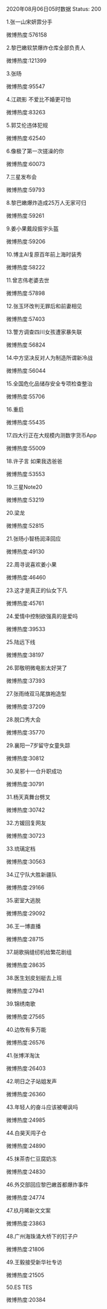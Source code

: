 2020年08月06日05时数据
Status: 200

1.张一山宋妍霏分手

微博热度:576158

2.黎巴嫩软禁爆炸仓库全部负责人

微博热度:121399

3.张旸

微博热度:95547

4.江疏影 不爱比不婚更可怕

微博热度:83263

5.郭艾伦违体犯规

微博热度:62540

6.像极了第一次搓澡的你

微博热度:60073

7.三星发布会

微博热度:59793

8.黎巴嫩爆炸造成25万人无家可归

微博热度:59261

9.姜小果戴段振宇头盔

微博热度:59206

10.博主AI复原百年前上海时装秀

微博热度:58222

11.曾志伟老婆去世

微博热度:57898

12.张玉环改判无罪后和前妻相见

微博热度:57403

13.警方调查四川女孩遭家暴失联

微博热度:56824

14.中方坚决反对人为制造所谓新冷战

微博热度:56044

15.全国危化品储存安全专项检查整治

微博热度:55706

16.重启

微博热度:55435

17.四大行正在大规模内测数字货币App

微博热度:55009

18.许子言 如果我选爸爸

微博热度:53553

19.三星Note20

微博热度:53219

20.梁龙

微博热度:52815

21.张旸小智杨润泽回应

微博热度:49130

22.周寻说喜欢姜小果

微博热度:46460

23.这才是真正的仙女下凡

微博热度:45761

24.爱情中控制欲强真的是爱吗

微博热度:39533

25.陆远下线

微博热度:38197

26.郭敬明微电影太好哭了

微博热度:37393

27.张雨绮双马尾旗袍造型

微博热度:37209

28.脱口秀大会

微博热度:35770

29.襄阳一7岁留守女童失踪

微博热度:30812

30.吴邪十一仓升职成功

微博热度:30791

31.杨天真舞台劈叉

微博热度:30742

32.方媛回复网友

微博热度:30723

33.琉璃定档

微博热度:30563

34.辽宁队大胜新疆队

微博热度:29166

35.密室大逃脱

微博热度:29092

36.王一博直播

微博热度:28715

37.胡歌捐缝纫机给繁花剧组

微博热度:28635

38.医生划皮划艇去上班

微博热度:27941

39.锦绣南歌

微博热度:27565

40.边牧有多万能

微博热度:26576

41.张博洋淘汰

微博热度:26403

42.明日之子站姐发声

微博热度:26360

43.年轻人的奋斗应该被嘲讽吗

微博热度:24985

44.白昊天闯子仓

微博热度:24890

45.抹茶杏仁豆腐奶冻

微博热度:24830

46.外交部回应黎巴嫩首都爆炸事件

微博热度:24774

47.玖月晞新文文案

微博热度:23863

48.广州海珠涌大桥下的钉子户

微博热度:21806

49.王毅接受新华社专访

微博热度:21505

50.ES TES

微博热度:20384


